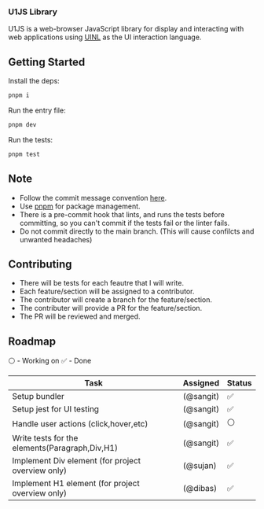 ### U1JS Library
U1JS is a web-browser JavaScript library for display and interacting with web applications using [UINL](https://uinl.github.io) as the UI interaction language.

## Getting Started
Install the deps:
```sh
pnpm i
```

Run the entry file:
```sh
pnpm dev
```

Run the tests:
```sh
pnpm test
```

## Note
- Follow the commit message convention [here](https://www.conventionalcommits.org/en/v1.0.0/).
- Use [pnpm](https://pnpm.io/) for package management.
- There is a pre-commit hook that lints, and runs the tests before committing, so you can't commit if the tests fail or the linter fails.
- Do not commit directly to the main branch. (This will cause confilcts and unwanted headaches)

## Contributing
- There will be tests for each feautre that I will write.
- Each feature/section will be assigned to a contributor.
- The contributor will create a branch for the feature/section.
- The contributer will provide a PR for the feature/section.
- The PR will be reviewed and merged.

## Roadmap

:white_circle: - Working on
:white_check_mark: - Done

| Task      | Assigned      | Status |
| --------- | ------------- | ------ |
| Setup bundler | (@sangit) | :white_check_mark: |
| Setup jest for UI testing | (@sangit) | :white_check_mark: |
| Handle user actions (click,hover,etc) | (@sangit) | :white_circle: |
| Write tests for the elements(Paragraph,Div,H1) | (@sangit) | :white_check_mark: |
| Implement Div element (for project overview only) | (@sujan) | :white_check_mark: |
| Implement H1 element (for project overview only) | (@dibas) | :white_check_mark: |

